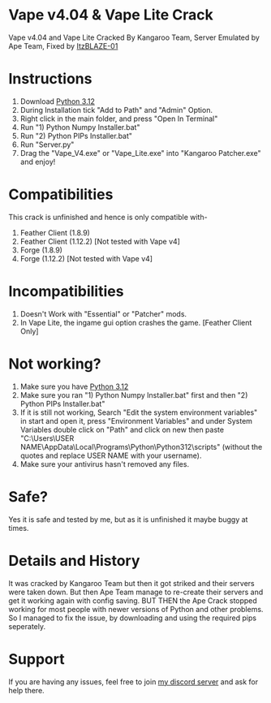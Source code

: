 # Vape v4.04 & Vape Lite Crack
Vape v4.04 and Vape Lite Cracked By Kangaroo Team, Server Emulated by Ape Team, Fixed by [ItzBLAZE-01](https://github.com/ItzBLAZE-01)

# Instructions
1) Download [Python 3.12](https://www.python.org/downloads/release/python-3120/)
2) During Installation tick "Add to Path" and "Admin" Option.
3) Right click in the main folder, and press "Open In Terminal"
4) Run "1) Python Numpy Installer.bat"
5) Run "2) Python PIPs Installer.bat"
8) Run "Server.py"
7) Drag the "Vape_V4.exe" or "Vape_Lite.exe" into "Kangaroo Patcher.exe" and enjoy!

# Compatibilities 
This crack is unfinished and hence is only compatible with-
1) Feather Client (1.8.9)
2) Feather Client (1.12.2) [Not tested with Vape v4]
3) Forge (1.8.9)
4) Forge (1.12.2) [Not tested with Vape v4]

# Incompatibilities
1) Doesn't Work with "Essential" or "Patcher" mods.
2) In Vape Lite, the ingame gui option crashes the game. [Feather Client Only]

# Not working?
1) Make sure you have [Python 3.12](https://www.python.org/downloads/release/python-3120/)
2) Make sure you ran "1) Python Numpy Installer.bat" first and then "2) Python PIPs Installer.bat"
3) If it is still not working, Search "Edit the system environment variables" in start and open it, press "Environment Variables" and under System Variables double click on "Path" and click on new then paste "C:\Users\USER NAME\AppData\Local\Programs\Python\Python312\scripts" (without the quotes and replace USER NAME with your username).
4) Make sure your antivirus hasn't removed any files.

# Safe?
Yes it is safe and tested by me, but as it is unfinished it maybe buggy at times.

# Details and History
It was cracked by Kangaroo Team but then it got striked and their servers were taken down.
But then Ape Team manage to re-create their servers and get it working again with config saving.
BUT THEN the Ape Crack stopped working for most people with newer versions of Python and other problems.
So I managed to fix the issue, by downloading and using the required pips seperately.

# Support
If you are having any issues, feel free to join [my discord server](https://discord.gg/bsPGdxsZYK) and ask for help there.
